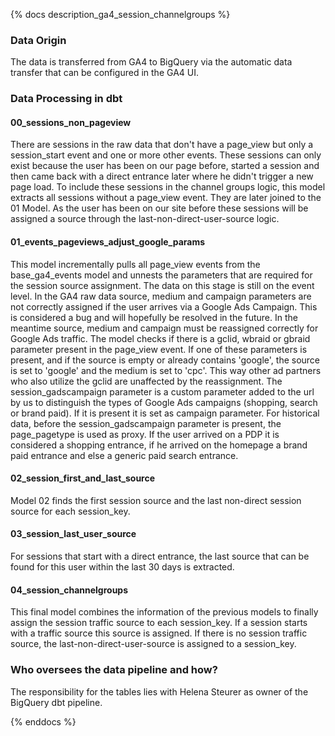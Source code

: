 
{% docs description_ga4_session_channelgroups %}
### Data Origin
The data is transferred from GA4 to BigQuery via the automatic data transfer that can be configured in the GA4 UI.

### Data Processing in dbt

#### 00_sessions_non_pageview
There are sessions in the raw data that don't have a page_view but only a session_start event and one or more other events.
These sessions can only exist because the user has been on our page before, started a session and then came back with a direct entrance later where he didn't trigger a new page load.
To include these sessions in the channel groups logic, this model extracts all sessions without a page_view event. They are later joined to the 01 Model.
As the user has been on our site before these sessions will be assigned a source through the last-non-direct-user-source logic.

#### 01_events_pageviews_adjust_google_params
This model incrementally pulls all page_view events from the base_ga4_events model and unnests the parameters that are required for the session source assignment.
The data on this stage is still on the event level.
In the GA4 raw data source, medium and campaign parameters are not correctly assigned if the user arrives via a Google Ads Campaign. 
This is considered a bug and will hopefully be resolved in the future. In the meantime source, medium and campaign must be reassigned correctly for Google Ads traffic.
The model checks if there is a gclid, wbraid or gbraid parameter present in the page_view event. 
If one of these parameters is present, and if the source is empty or already contains 'google', the source is set to 'google' and the medium is set to 'cpc'. This way other ad partners who also utilize the gclid are unaffected by the reassignment.
The session_gadscampaign parameter is a custom parameter added to the url by us to distinguish the types of Google Ads campaigns (shopping, search or brand paid).
If it is present it is set as campaign parameter. For historical data, before the session_gadscampaign parameter is present, the page_pagetype is used as proxy. 
If the user arrived on a PDP it is considered a shopping entrance, if he arrived on the homepage a brand paid entrance and else a generic paid search entrance.

#### 02_session_first_and_last_source
Model 02 finds the first session source and the last non-direct session source for each session_key.

#### 03_session_last_user_source
For sessions that start with a direct entrance, the last source that can be found for this user within the last 30 days is extracted.

#### 04_session_channelgroups
This final model combines the information of the previous models to finally assign the session traffic source to each session_key.
If a session starts with a traffic source this source is assigned. 
If there is no session traffic source, the last-non-direct-user-source is assigned to a session_key.

### Who oversees the data pipeline and how? 
The responsibility for the tables lies with Helena Steurer as owner of the BigQuery dbt pipeline.


{% enddocs %}
